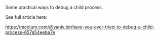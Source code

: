 Some practical ways to debug a child process.

See full article here:

https://medium.com/@yaniv.bir/have-you-ever-tried-to-debug-a-child-process-657a54eeba7e

